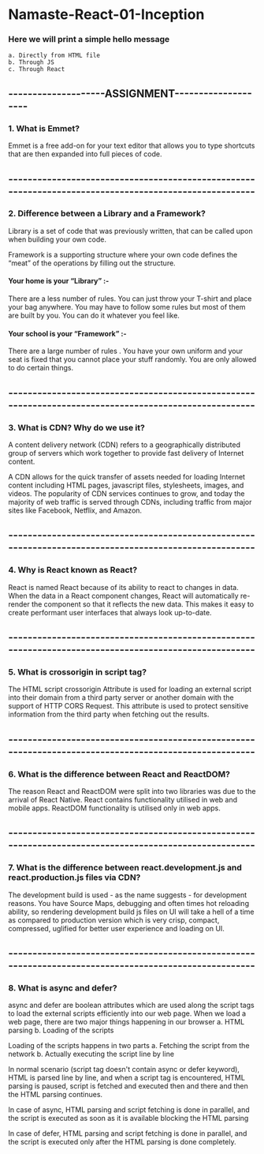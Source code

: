 # Namaste-React-01-Inception

### Here we will print a simple hello message

```
a. Directly from HTML file
b. Through JS
c. Through React
```

## --------------------ASSIGNMENT--------------------

### 1. What is Emmet?

Emmet is a free add-on for your text editor that allows you to type shortcuts that are then expanded into full pieces of code.

## ------------------------------------------------------------------------------------------------------

### 2. Difference between a Library and a Framework?

Library is a set of code that was previously written, that can be called upon when building your own code.

Framework is a supporting structure where your own code defines the “meat” of the operations by filling out the structure.

#### Your home is your “Library” :-

There are a less number of rules. You can just throw your T-shirt and place your bag anywhere. You may have to follow some rules but most of them are built by you. You can do it whatever you feel like.

#### Your school is your “Framework” :-

There are a large number of rules . You have your own uniform and your seat is fixed that you cannot place your stuff randomly. You are only allowed to do certain things.

## ------------------------------------------------------------------------------------------------------

### 3. What is CDN? Why do we use it?

A content delivery network (CDN) refers to a geographically distributed group of servers which work together to provide fast delivery of Internet content.

A CDN allows for the quick transfer of assets needed for loading Internet content including HTML pages, javascript files, stylesheets, images, and videos. The popularity of CDN services continues to grow, and today the majority of web traffic is served through CDNs, including traffic from major sites like Facebook, Netflix, and Amazon.

## ------------------------------------------------------------------------------------------------------

### 4. Why is React known as React?

React is named React because of its ability to react to changes in data. When the data in a React component changes, React will automatically re-render the component so that it reflects the new data. This makes it easy to create performant user interfaces that always look up-to-date.

## ------------------------------------------------------------------------------------------------------

### 5. What is crossorigin in script tag?

The HTML script crossorigin Attribute is used for loading an external script into their domain from a third party server or another domain with the support of HTTP CORS Request. This attribute is used to protect sensitive information from the third party when fetching out the results.

## ------------------------------------------------------------------------------------------------------

### 6. What is the difference between React and ReactDOM?

The reason React and ReactDOM were split into two libraries was due to the arrival of React Native. React contains functionality utilised in web and mobile apps.
ReactDOM functionality is utilised only in web apps.

## ------------------------------------------------------------------------------------------------------

### 7. What is the difference between react.development.js and react.production.js files via CDN?

The development build is used - as the name suggests - for development reasons. You have Source Maps, debugging and often times hot reloading ability, so rendering development build js files on UI will take a hell of a time as compared to production version which is very crisp, compact, compressed, uglified for better user experience and loading on UI.

## ------------------------------------------------------------------------------------------------------

### 8. What is async and defer?

async and defer are boolean attributes which are used along the script tags to load the external scripts efficiently into our web page.
When we load a web page, there are two major things happening in our browser
a. HTML parsing
b. Loading of the scripts

Loading of the scripts happens in two parts
a. Fetching the script from the network
b. Actually executing the script line by line

In normal scenario (script tag doesn't contain async or defer keyword), HTML is parsed line by line, and when a script tag is encountered, HTML parsing is paused, script is fetched and executed then and there and then the HTML parsing continues.

In case of async, HTML parsing and script fetching is done in parallel, and the script is executed as soon as it is available blocking the HTML parsing

In case of defer, HTML parsing and script fetching is done in parallel, and the script is executed only after the HTML parsing is done completely.
